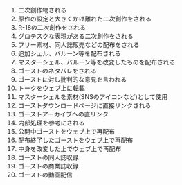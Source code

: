1. 二次創作物される
2. 原作の設定と大きくかけ離れた二次創作をされる
3. R-18の二次創作をされる
4. グロテスクな表現がある二次創作をされる
5. フリー素材、同人誌販売などの配布をされる
6. 追加シェル、バルーン等を配布される
7. マスターシェル、バルーン等を改変したものを配布される
8. ゴーストのネタバレをされる
9. ゴーストに対し批判的な意見を言われる
10. トークをウェブ上に転載
11. マスターシェルを素材(SNSのアイコンなど)として使用
12. ゴーストダウンロードページに直接リンクされる
13. ゴーストアーカイブへの直リンク
14. 内部処理を参考にされる
15. 公開中ゴーストをウェブ上で再配布
16. 配布終了したゴーストをウェブ上で再配布
17. 中身を改変した上でウェブ上で再配布
18. ゴーストの同人誌収録
19. ゴーストの商業誌収録
20. ゴーストの動画配信
